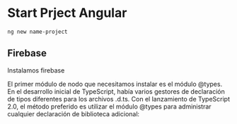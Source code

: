 # Start Prject Angular



`ng new name-project`



## Firebase

Instalamos firebase

El primer módulo de nodo que necesitamos instalar es el módulo @types. En el desarrollo inicial de TypeScript, había varios gestores de declaración de tipos diferentes para los archivos .d.ts. Con el lanzamiento de TypeScript 2.0, el método preferido es utilizar el módulo @types para administrar cualquier declaración de biblioteca adicional:







